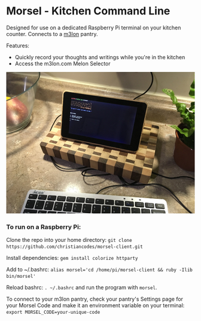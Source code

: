 # Morsel - Kitchen Command Line

Designed for use on a dedicated Raspberry Pi terminal on your kitchen counter. Connects to a [m3lon](https://www.m3lon.com) pantry.

Features:
- Quickly record your thoughts and writings while you're in the kitchen
- Access the m3lon.com Melon Selector

![Morsel - Main Menu](https://github.com/christiancodes/morsel-client/blob/master/morsel-menu.jpg "Morsel - Main Menu")

### To run on a Raspberry Pi:

Clone the repo into your home directory: `git clone https://github.com/christiancodes/morsel-client.git`

Install dependencies: `gem install colorize httparty`

Add to ~/.bashrc: `alias morsel='cd /home/pi/morsel-client && ruby -Ilib bin/morsel'`

Reload bashrc: `. ~/.bashrc` and run the program with `morsel`.

To connect to your m3lon pantry, check your pantry's Settings page for your Morsel Code and make it an environment variable on your terminal: `export MORSEL_CODE=your-unique-code`
